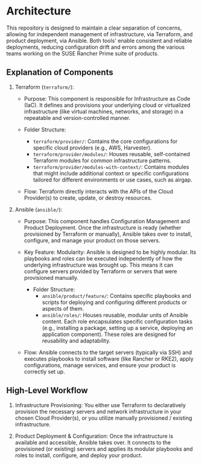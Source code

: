 # Architecture

This repository is designed to maintain a clear separation of concerns, allowing for independent management of infrastructure, via Terraform, and product deployment, via Ansible. Both tools' enable consistent and reliable deployments, reducing configuration drift and errors among the various teams working on the SUSE Rancher Prime suite of products.

## Explanation of Components

1. Terraform (`terraform/`):
   - Purpose: This component is responsible for Infrastructure as Code (IaC). It defines and provisions your underlying cloud or virtualized infrastructure (like virtual machines, networks, and storage) in a repeatable and version-controlled manner.

   - Folder Structure:
      - `terraform/provider/`: Contains the core configurations for specific cloud providers (e.g., AWS, Harvester).
      - `terraform/provider/modules/`: Houses reusable, self-contained Terraform modules for common infrastructure patterns.
      - `terraform/provider/modules-with-context/`: Contains modules that might include additional context or specific configurations tailored for different environments or use cases, such as airgap.

   - Flow: Terraform directly interacts with the APIs of the Cloud Provider(s) to create, update, or destroy resources.

2. Ansible (`ansible/`):
   - Purpose: This component handles Configuration Management and Product Deployment. Once the infrastructure is ready (whether provisioned by Terraform or manually), Ansible takes over to install, configure, and manage your product on those servers.

   - Key Feature: Modularity: Ansible is designed to be highly modular. Its playbooks and roles can be executed independently of how the underlying infrastructure was brought up. This means it can configure servers provided by Terraform or servers that were provisioned manually.
     - Folder Structure:
       - `ansible/product/feature/`: Contains specific playbooks and scripts for deploying and configuring different products or aspects of them.
       - `ansible/roles/`: Houses reusable, modular units of Ansible content. Each role encapsulates specific configuration tasks (e.g., installing a package, setting up a service, deploying an application component). These roles are designed for reusability and adaptability.

   - Flow: Ansible connects to the target servers (typically via SSH) and executes playbooks to install software (like Rancher or RKE2), apply configurations, manage services, and ensure your product is correctly set up.

## High-Level Workflow

1. Infrastructure Provisioning: You either use Terraform to declaratively provision the necessary servers and network infrastructure in your chosen Cloud Provider(s), or you utilize manually provisioned / existing infrastructure.

2. Product Deployment & Configuration: Once the infrastructure is available and accessible, Ansible takes over. It connects to the provisioned (or existing) servers and applies its modular playbooks and roles to install, configure, and deploy your product.
